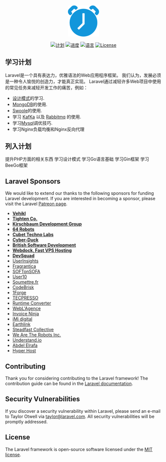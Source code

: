 <p align="center"><img src="https://raw.githubusercontent.com/iszmxw/study/master/static/svg/plan.svg" width="100"></p>

<p align="center">
<a href="#"><img src="https://img.shields.io/badge/%E8%AE%A1-%E5%88%92-green?logo=symantec&style=plastic" alt="计划"></a>
<a href="#"><img src="https://img.shields.io/badge/进度-0%25-brightgreen" alt="进度"></a>
<a href="#"><img src="https://img.shields.io/badge/%E8%AF%AD%E8%A8%80-markdown-blue" alt="语言"></a>
<a href="#"><img src="https://img.shields.io/badge/License-MIT-red" alt="License"></a>
</p>

## 学习计划

Laravel是一个具有表达力，优雅语法的Web应用程序框架。 我们认为，发展必须是一种令人愉悦的创造力，才能真正实现。 Laravel通过减轻许多Web项目中使用的常见任务来减轻开发工作的痛苦，例如：

- [设计模式](https://laravel.com/docs/routing)的学习.
- [MongoDB](https://laravel.com/docs/routing)的使用.
- [Swoole](https://laravel.com/docs/container)的使用.
- 学习 [KafKa](https://laravel.com/docs/session) 以及 [Rabbitmq](https://laravel.com/docs/cache) 的使用.
- 学习[Mysql](https://laravel.com/docs/eloquent)调优技巧.
- 学习Nginx负载均衡和Nginx反向代理

## 列入计划

提升PHP方面的相关东西
学习设计模式
学习Go语言基础
学习Gin框架
学习BeeGo框架

## Laravel Sponsors

We would like to extend our thanks to the following sponsors for funding Laravel development. If you are interested in becoming a sponsor, please visit the Laravel [Patreon page](https://patreon.com/taylorotwell).

- **[Vehikl](https://vehikl.com/)**
- **[Tighten Co.](https://tighten.co)**
- **[Kirschbaum Development Group](https://kirschbaumdevelopment.com)**
- **[64 Robots](https://64robots.com)**
- **[Cubet Techno Labs](https://cubettech.com)**
- **[Cyber-Duck](https://cyber-duck.co.uk)**
- **[British Software Development](https://www.britishsoftware.co)**
- **[Webdock, Fast VPS Hosting](https://www.webdock.io/en)**
- **[DevSquad](https://devsquad.com)**
- [UserInsights](https://userinsights.com)
- [Fragrantica](https://www.fragrantica.com)
- [SOFTonSOFA](https://softonsofa.com/)
- [User10](https://user10.com)
- [Soumettre.fr](https://soumettre.fr/)
- [CodeBrisk](https://codebrisk.com)
- [1Forge](https://1forge.com)
- [TECPRESSO](https://tecpresso.co.jp/)
- [Runtime Converter](http://runtimeconverter.com/)
- [WebL'Agence](https://weblagence.com/)
- [Invoice Ninja](https://www.invoiceninja.com)
- [iMi digital](https://www.imi-digital.de/)
- [Earthlink](https://www.earthlink.ro/)
- [Steadfast Collective](https://steadfastcollective.com/)
- [We Are The Robots Inc.](https://watr.mx/)
- [Understand.io](https://www.understand.io/)
- [Abdel Elrafa](https://abdelelrafa.com)
- [Hyper Host](https://hyper.host)

## Contributing

Thank you for considering contributing to the Laravel framework! The contribution guide can be found in the [Laravel documentation](https://laravel.com/docs/contributions).

## Security Vulnerabilities

If you discover a security vulnerability within Laravel, please send an e-mail to Taylor Otwell via [taylor@laravel.com](mailto:taylor@laravel.com). All security vulnerabilities will be promptly addressed.

## License

The Laravel framework is open-source software licensed under the [MIT license](https://opensource.org/licenses/MIT).
